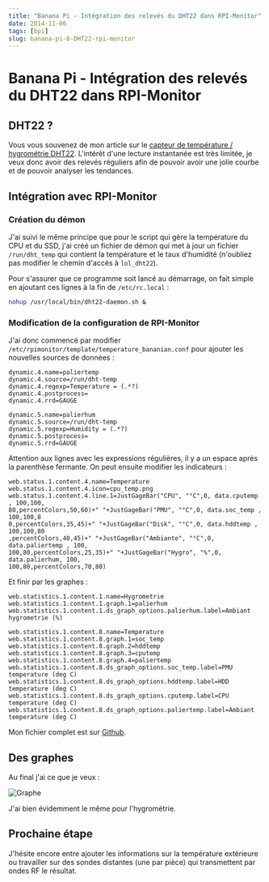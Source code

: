 ```yaml
---
title: "Banana Pi - Intégration des relevés du DHT22 dans RPI-Monitor"
date: 2014-11-06
tags: [bpi]
slug: banana-pi-8-DHT22-rpi-monitor
---
```

# Banana Pi - Intégration des relevés du DHT22 dans RPI-Monitor

## DHT22 ?

Vous vous souvenez de mon article sur le [capteur de température / hygrométrie DHT22](banana-pi-7-DHT22-temperature-hygrometrie). L'intérêt d'une lecture instantanée est très limitée, je veux donc avoir des relevés réguliers afin de pouvoir avoir une jolie courbe et de pouvoir analyser les tendances.

## Intégration avec RPI-Monitor

### Création du démon

J'ai suivi le même principe que pour le script qui gère la température du CPU et du SSD, j'ai créé un fichier de démon qui met à jour un fichier `/run/dht_temp` qui contient la température et le taux d'humidité (n'oubliez pas modifier le chemin d'accès à `lol_dht22`).

Pour s'assurer que ce programme soit lancé au démarrage, on fait simple en ajoutant ces lignes à la fin de `/etc/rc.local` :

```bash
nohup /usr/local/bin/dht22-daemon.sh &
```

### Modification de la configuration de RPI-Monitor

J'ai donc commencé par modifier `/etc/rpimonitor/template/temperature_bananian.conf` pour ajouter les nouvelles sources de données :

```
dynamic.4.name=paliertemp
dynamic.4.source=/run/dht-temp
dynamic.4.regexp=Temperature = (.*?) 
dynamic.4.postprocess=
dynamic.4.rrd=GAUGE

dynamic.5.name=palierhum
dynamic.5.source=/run/dht-temp
dynamic.5.regexp=Humidity = (.*?) 
dynamic.5.postprocess=
dynamic.5.rrd=GAUGE
```

Attention aux lignes avec les expressions régulières, il y a un espace après la parenthèse fermante. On peut ensuite modifier les indicateurs :

```
web.status.1.content.4.name=Temperature
web.status.1.content.4.icon=cpu_temp.png
web.status.1.content.4.line.1=JustGageBar("CPU", "°C",0, data.cputemp , 100,100,
80,percentColors,50,60)+" "+JustGageBar("PMU", "°C",0, data.soc_temp , 100,100,8
0,percentColors,35,45)+" "+JustGageBar("Disk", "°C",0, data.hddtemp , 100,100,80
,percentColors,40,45)+" "+JustGageBar("Ambiante", "°C",0, data.paliertemp , 100,
100,80,percentColors,25,35)+" "+JustGageBar("Hygro", "%",0, data.palierhum, 100,
100,80,percentColors,70,80)
```

Et finir par les graphes :

```
web.statistics.1.content.1.name=Hygrometrie
web.statistics.1.content.1.graph.1=palierhum
web.statistics.1.content.1.ds_graph_options.palierhum.label=Ambiant hygrometrie (%)

web.statistics.1.content.8.name=Temperature
web.statistics.1.content.8.graph.1=soc_temp
web.statistics.1.content.8.graph.2=hddtemp
web.statistics.1.content.8.graph.3=cputemp
web.statistics.1.content.8.graph.4=paliertemp
web.statistics.1.content.8.ds_graph_options.soc_temp.label=PMU temperature (deg C)
web.statistics.1.content.8.ds_graph_options.hddtemp.label=HDD temperature (deg C)
web.statistics.1.content.8.ds_graph_options.cputemp.label=CPU temperature (deg C)
web.statistics.1.content.8.ds_graph_options.paliertemp.label=Ambiant temperature (deg C)
```

Mon fichier complet est sur [Github](https://github.com/seblucas/lol_dht22/blob/master/rpimonitor/temperature_bananian.conf).

## Des graphes

Au final j'ai ce que je veux :

![Graphe](/blog/AmbiantTemperature.png)

J'ai bien évidemment le même pour l'hygrométrie.

## Prochaine étape

J'hésite encore entre ajouter les informations sur la température extérieure ou travailler sur des sondes distantes (une par pièce) qui transmettent par ondes RF le résultat.